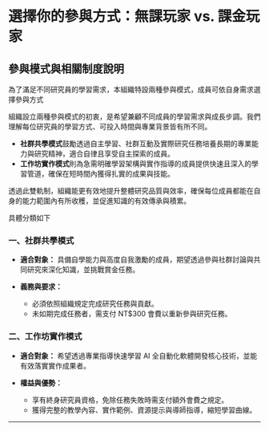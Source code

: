# 選擇你的參與方式：無課玩家 vs. 課金玩家
## 參與模式與相關制度說明

為了滿足不同研究員的學習需求，本組織特設兩種參與模式，成員可依自身需求選擇參與方式

組織設立兩種參與模式的初衷，是希望兼顧不同成員的學習需求與成長步調。我們理解每位研究員的學習方式、可投入時間與專業背景皆有所不同。

* **社群共學模式**鼓勵透過自主學習、社群互動及實際研究任務培養長期的專業能力與研究精神，適合自律且享受自主探索的成員。
* **工作坊實作模式**則為急需明確學習架構與實作指導的成員提供快速且深入的學習管道，確保在短時間內獲得扎實的成果與技能。

透過此雙軌制，組織能更有效地提升整體研究品質與效率，確保每位成員都能在自身的能力範圍內有所收穫，並促進知識的有效傳承與積累。

具體分類如下

### 一、社群共學模式

* **適合對象：** 具備自學能力與高度自我激勵的成員，期望透過參與社群討論與共同研究來深化知識，並挑戰賞金任務。
* **義務與要求：**

  * 必須依照組織規定完成研究任務與貢獻。
  * 未如期完成任務者，需支付 NT\$300 會費以重新參與研究任務。

### 二、工作坊實作模式

* **適合對象：** 希望透過專業指導快速學習 AI 全自動化軟體開發核心技術，並能有效落實實作成果者。
* **權益與優勢：**

  * 享有終身研究員資格，免除任務失敗時需支付額外會費之規定。
  * 獲得完整的教學內容、實作範例、資源提示與導師指導，縮短學習曲線。

---
